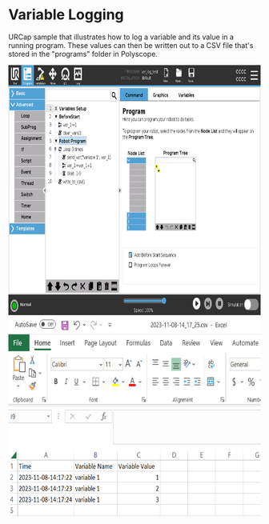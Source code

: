 # Variable Logging
URCap sample that illustrates how to log a variable and its value in a running program. These values can then be written out to a CSV file that's stored in the "programs" folder in Polyscope.

<img height="500" src="media/varLogging_01.png">

<img height="400" src="media/varLogging_02.png">

